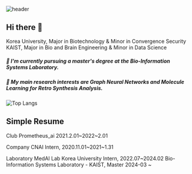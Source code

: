 ![header](https://capsule-render.vercel.app/api?type=wave&color=auto&height=300&section=header&text=Welcome!%20Minsu's%20GitHub&fontSize=50)



## Hi there 👋

<span style="line-height: 1.2;">
Korea University, Major in Biotechnology & Minor in Convergence Security <br>
KAIST, Major in Bio and Brain Engineering & Minor in Data Science
</span>

##### 🌱 I'm currently pursuing a master's degree at the Bio-Information Systems Laboratory. <br>
##### 🌱 My main research interests are Graph Neural Networks and Molecule Learning for Retro Synthesis Analysis.
![Top Langs](https://github-readme-stats.vercel.app/api/top-langs/?username=MS-JUNG&layout=compact&exclude_forks=true&exclude_repo=Deep-Learning-Paper-Review-and-Practice&v=1)



## Simple Resume
Club 
Prometheus_ai  2021.2.01~2022~2.01

Company 
CNAI Intern, 2020.11.01~2021~1.31

Laboratory 
MedAI Lab Korea University	Intern, 2022.07~2024.02
Bio-Information Systems Laboratory - KAIST, Master 2024-03 ~


<!--
**MS-JUNG/MS-JUNG** is a ✨ _special_ ✨ repository because its `README.md` (this file) appears on your GitHub profile.

Here are some ideas to get you started:

- 🔭 I’m currently working on ...
- 🌱 I’m currently learning ...
- 👯 I’m looking to collaborate on ...
- 🤔 I’m looking for help with ...
- 💬 Ask me about ...
- 📫 How to reach me: ...
- 😄 Pronouns: ...
- ⚡ Fun fact: ...
-->
